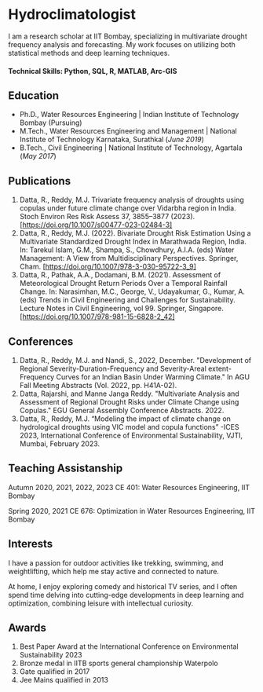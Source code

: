 # Hydroclimatologist
I am a research scholar at IIT Bombay, specializing in multivariate drought frequency analysis and forecasting. My work focuses on utilizing both statistical methods and deep learning techniques.

#### Technical Skills: Python, SQL, R, MATLAB, Arc-GIS

## Education
- Ph.D., Water Resources Engineering | Indian Institute of Technology Bombay (Pursuing)								       		
- M.Tech., Water Resources Engineering and Management	| National Institute of Technology Karnataka, Surathkal	(_June 2019_) 			        		
- B.Tech., Civil Engineering | National Institute of Technology, Agartala (_May 2017_)

## Publications
1. Datta, R., Reddy, M.J. Trivariate frequency analysis of droughts using copulas under future climate change over Vidarbha region in India. Stoch Environ Res Risk Assess 37, 3855–3877 (2023). [https://doi.org/10.1007/s00477-023-02484-3]
2. Datta, R., Reddy, M.J. (2022). Bivariate Drought Risk Estimation Using a Multivariate Standardized Drought Index in Marathwada Region, India. In: Tarekul Islam, G.M., Shampa, S., Chowdhury, A.I.A. (eds) Water Management: A View from Multidisciplinary Perspectives. Springer, Cham. [https://doi.org/10.1007/978-3-030-95722-3_9]
3. Datta, R., Pathak, A.A., Dodamani, B.M. (2021). Assessment of Meteorological Drought Return Periods Over a Temporal Rainfall Change. In: Narasimhan, M.C., George, V., Udayakumar, G., Kumar, A. (eds) Trends in Civil Engineering and Challenges for Sustainability. Lecture Notes in Civil Engineering, vol 99. Springer, Singapore. [https://doi.org/10.1007/978-981-15-6828-2_42]

## Conferences
1. Datta, R., Reddy, M.J. and Nandi, S., 2022, December. "Development of Regional Severity-Duration-Frequency and Severity-Areal extent-Frequency Curves for an Indian Basin Under Warming Climate." In AGU Fall Meeting Abstracts (Vol. 2022, pp. H41A-02).
2. Datta, Rajarshi, and Manne Janga Reddy. "Multivariate Analysis and Assessment of Regional Drought Risks under Climate Change using Copulas." EGU General Assembly Conference Abstracts. 2022.
3. Datta, R., Reddy, M.J. “Modeling the impact of climate change on hydrological droughts using VIC model and copula functions” -ICES 2023, International Conference of Environmental Sustainability, VJTI, Mumbai, February 2023.

## Teaching Assistanship
Autumn 2020, 2021, 2022, 2023
CE 401: Water Resources Engineering, IIT Bombay

Spring 2020, 2021
CE 676: Optimization in Water Resources Engineering, IIT Bombay

## Interests
I have a passion for outdoor activities like trekking, swimming, and weightlifting, which help me stay active and connected to nature.

At home, I enjoy exploring comedy and historical TV series, and I often spend time delving into cutting-edge developments in deep learning and optimization, combining leisure with intellectual curiosity.

## Awards
1. Best Paper Award at the International Conference on Environmental Sustainability 2023
2. Bronze medal in IITB sports general championship Waterpolo
3. Gate qualified in 2017
4. Jee Mains qualified in 2013
